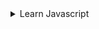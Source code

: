 <details>
    <summary>Learn Javascript</summary>

# Youtube Channel

This channel owner md. Masud Khan.

</details>